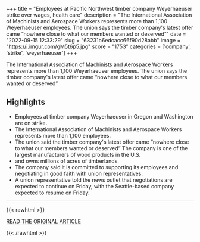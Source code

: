 +++
title = "Employees at Pacific Northwest timber company Weyerhaeuser strike over wages, health care"
description = "The International Association of Machinists and Aerospace Workers represents more than 1,100 Weyerhaeuser employees. The union says the timber company's latest offer came “nowhere close to what our members wanted or deserved”"
date = "2022-09-15 12:33:29"
slug = "63231b6edcacc66f90d28abb"
image = "https://i.imgur.com/gM5t6p5.jpg"
score = "1753"
categories = ['company', 'strike', 'weyerhaeuser']
+++

The International Association of Machinists and Aerospace Workers represents more than 1,100 Weyerhaeuser employees. The union says the timber company's latest offer came “nowhere close to what our members wanted or deserved”

## Highlights

- Employees at timber company Weyerhaeuser in Oregon and Washington are on strike.
- The International Association of Machinists and Aerospace Workers represents more than 1,100 employees.
- The union said the timber company's latest offer came “nowhere close to what our members wanted or deserved” The company is one of the largest manufacturers of wood products in the U.S.
- and owns millions of acres of timberlands.
- The company said it is committed to supporting its employees and negotiating in good faith with union representatives.
- A union representative told the news outlet that negotiations are expected to continue on Friday, with the Seattle-based company expected to resume on Friday.

---

{{< rawhtml >}}
  <p class="article-category">
    <a target="_blank" href="https://www.opb.org/article/2022/09/13/pacific-northwest-employees-at-timber-company-weyerhaeuser-strike-over-wages-health-care/">READ THE ORIGINAL ARTICLE</a>
  </p>
{{< /rawhtml >}}
